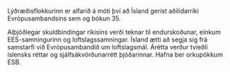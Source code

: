 Lýðræðisflokkurinn er alfarið á móti því að Ísland gerist aðilidarríki Evrópusambandsins sem og bókun 35.

Alþjóðlegar skuldbindingar ríkisins verði teknar til endurskoðunar, einkum EES-samningurinn og loftslagssamningar. Ísland ætti að segja sig frá samstarfi við Evrópusambandið um loftslagsmál. Árétta verður tvíeðli íslensks réttar og sjálfsákvörðunarrétt þjóðarinnar. Hafna ber orkupökkum ESB.